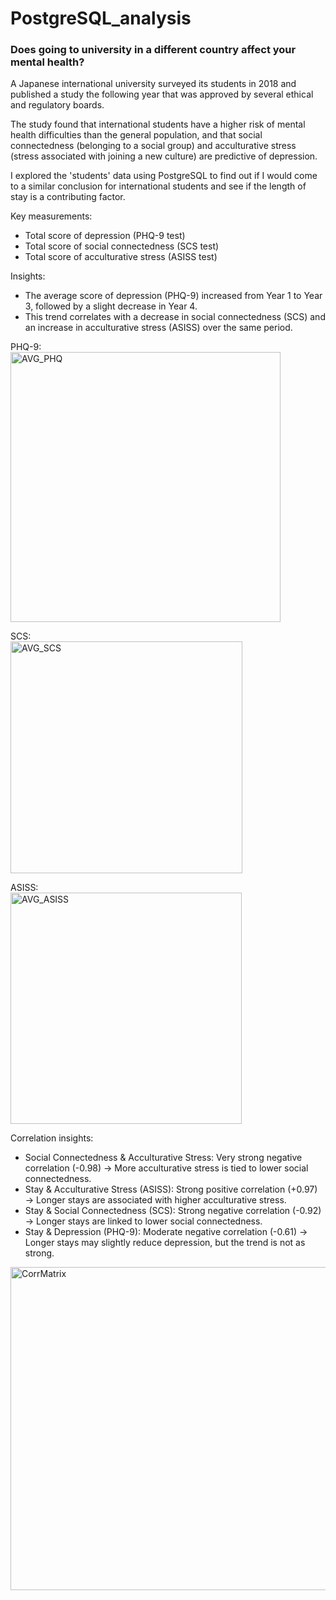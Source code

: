 # PostgreSQL_analysis

### Does going to university in a different country affect your mental health? <br>
A Japanese international university surveyed its students in 2018 and published a study the following year that was approved by several ethical and regulatory boards.

The study found that international students have a higher risk of mental health difficulties than the general population, and that social connectedness (belonging to a social group) and acculturative stress (stress associated with joining a new culture) are predictive of depression.

I explored the 'students' data using PostgreSQL to find out if I would come to a similar conclusion for international students and see if the length of stay is a contributing factor.

Key measurements: 	
- Total score of depression (PHQ-9 test)
- Total score of social connectedness (SCS test)
- Total score of acculturative stress (ASISS test)

Insights: 
- The average score of depression (PHQ-9) increased from Year 1 to Year 3, followed by a slight decrease in Year 4.
- This trend correlates with a decrease in social connectedness (SCS) and an increase in acculturative stress (ASISS) over the same period.

PHQ-9:
<br>
<img width="432" alt="AVG_PHQ" src="https://github.com/user-attachments/assets/e1ead330-7081-4968-8c3b-7b08f3f69c8c" />


SCS:
<br>
<img width="371" alt="AVG_SCS" src="https://github.com/user-attachments/assets/360a7a54-d41b-4e64-86cb-a62559564705" />

ASISS:
<br>
<img width="370" alt="AVG_ASISS" src="https://github.com/user-attachments/assets/a1a6872a-37e8-4544-b07a-0006922db7d3" />

Correlation insights:
- Social Connectedness & Acculturative Stress: Very strong negative correlation (-0.98) → More acculturative stress is tied to lower social connectedness.
- Stay & Acculturative Stress (ASISS): Strong positive correlation (+0.97) → Longer stays are associated with higher acculturative stress.
- Stay & Social Connectedness (SCS): Strong negative correlation (-0.92) → Longer stays are linked to lower social connectedness.
- Stay & Depression (PHQ-9): Moderate negative correlation (-0.61) → Longer stays may slightly reduce depression, but the trend is not as strong.

<img width="517" alt="CorrMatrix" src="https://github.com/user-attachments/assets/f95898f4-2334-4415-a043-dd87deb1f99e" />

  


